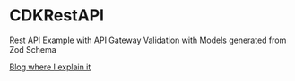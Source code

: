 # CDKRestAPI
Rest API Example with API Gateway Validation with Models generated from Zod Schema

[Blog where I explain it](https://dev.to/katherine_m/how-to-return-meaningful-error-messages-with-zod-lambda-and-api-gateway-in-aws-cdk-3l2e)
